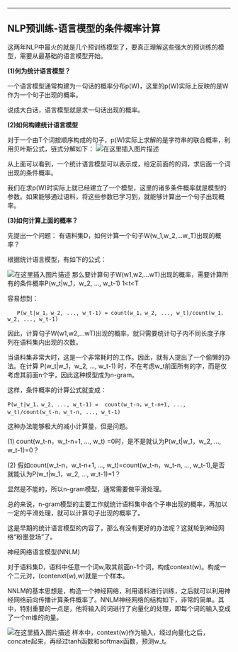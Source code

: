 ﻿---
 NLP预训练-语言模型的条件概率计算
---



这两年NLP中最火的就是几个预训练模型了，要真正理解这些强大的预训练的模型，需要从最基础的语言模型开始。


**(1)何为统计语言模型？**

一个语言模型通常构建为一句话的概率分布p(W)，这里的p(W)实际上反映的是W作为一个句子出现的概率。 

说成大白话，语言模型就是求一句话出现的概率。


**(2)如何构建统计语言模型**

对于一个由T个词按顺序构成的句子，p(W)实际上求解的是字符串的联合概率，利用贝叶斯公式，链式分解如下：
![在这里插入图片描述](https://img-blog.csdnimg.cn/20190722100844549.png)

从上面可以看到，一个统计语言模型可以表示成，给定前面的的词，求后面一个词出现的条件概率。


我们在求p(W)时实际上就已经建立了一个模型，这里的诸多条件概率就是模型的参数。如果能够通过语料，将这些参数已学习到，就能够计算出一个句子出现概率。


**(3)如何计算上面的概率？**

先提出一个问题：
有语料集D，如何计算一个句子W(w_1,w_2,...w_T)出现的概率？


根据统计语言模型，有如下的公式：  

![在这里插入图片描述](https://img-blog.csdnimg.cn/2019072210091480.png)
那么要计算句子W(w1,w2,...wT)出现的概率，需要计算所有的条件概率P(w_t|w_1，w_2, ..., w_t-1)   1<t<T


容易想到：

       P(w_t|w_1，w_2, ..., w_t-1) = count(w_1，w_2, ..., w_t)/count(w_1，w_2, ..., w_t-1)


因此，计算句子W(w1,w2,...wT)出现的概率，就只需要统计句子内不同长度子序列在语料集内出现的次数。


当语料集非常大时，这是一个非常耗时的工作。因此，就有人提出了一个偷懒的办法。在计算 P(w_t|w_1，w_2, ..., w_t-1) 时，不在考虑w_t前面所有的字，而是仅考虑其前面n个字，因此这种模型成为n-gram。


这样，条件概率的计算公式就变成：

    P(w_t|w_1，w_2, ..., w_t-1) =  count(w_t-n，w_t-n+1, ..., w_t)/count(w_t-n，w_t-n, ..., w_t-1)


这种办法能够极大的减小计算量，但是问题。

(1) count(w_t-n，w_t-n+1, ..., w_t) =0时，是不是就认为P(w_t|w_1，w_2, ..., w_t-1)=0？

(2) 假如count(w_t-n，w_t-n+1, ..., w_t)=count(w_t-n，w_t-n, ..., w_t-1),是否就能认为P(w_t|w_1，w_2, ..., w_t-1)=1？

显然是不能的，所以n-gram模型，通常需要做平滑处理。


总的来说，n-gram模型的主要工作就统计语料集中各个子串出现的概率，再加以一定的平滑处理，就可以计算句子出现的概率了。


这是早期的统计语言模型的内容了，那么有没有更好的办法呢？这就轮到神经网络“粉墨登场”了。


神经网络语言模型(NNLM)

对于语料集D，语料中任意一个词w,取其前面n-1个词，构成context(w)。构成一个二元对，(contenxt(w),w)就是一个样本。

NNLM的基本思想是，构造一个神经网络，利用语料进行训练，之后就可以利用神经网络前向传播计算条件概率了。NNLM神经网络的结构如下，非常的简单。其中，特别重要的一点是，他将输入的词进行了向量化的处理，即每个词的输入变成了一个m维的向量。

![在这里插入图片描述](https://img-blog.csdnimg.cn/20190722101028313.png?x-oss-process=image/watermark,type_ZmFuZ3poZW5naGVpdGk,shadow_10,text_aHR0cHM6Ly9ibG9nLmNzZG4ubmV0L1hCX3BsZWFzZQ==,size_16,color_FFFFFF,t_70)
样本中，context(w)作为输入，经过向量化之后，concate起来，再经过tanh函数和softmax函数，预测w_t。

